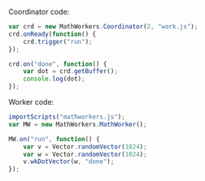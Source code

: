 Coordinator code:

```JavaScript
var crd = new MathWorkers.Coordinator(2, "work.js");
crd.onReady(function() {
	crd.trigger("run");
});

crd.on("done", function() {
    var dot = crd.getBuffer();
    console.log(dot);
});
```

Worker code:

```JavaScript
importScripts("mathworkers.js");
var MW = new MathWorkers.MathWorker();

MW.on("run", function() {
	var v = Vector.randomVector(1024);
	var w = Vector.randomVector(1024);
	v.wkDotVector(w, "done");
});
```
